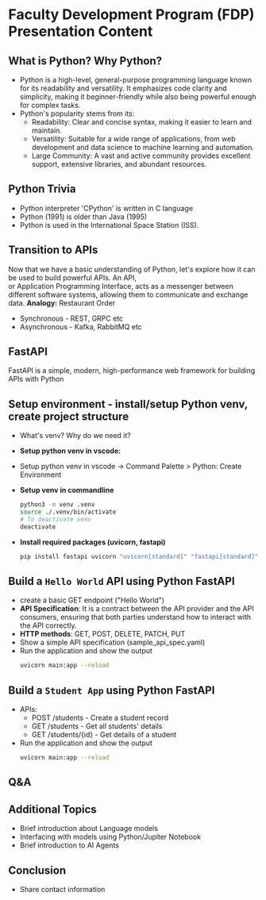 # Faculty Development Program (FDP) Presentation Content

## **What is Python? Why Python?**

* Python is a high-level, general-purpose programming language known for its readability and versatility. It emphasizes code clarity and simplicity, making it beginner-friendly while also being powerful enough for complex tasks.
* Python's popularity stems from its:
  - Readability: Clear and concise syntax, making it easier to learn and maintain.
  - Versatility: Suitable for a wide range of applications, from web development and data science to machine learning and automation.
  - Large Community: A vast and active community provides excellent support, extensive libraries, and abundant resources.

## **Python Trivia**

- Python interpreter 'CPython' is written in C language
- Python (1991) is older than Java (1995)
- Python is used in the International Space Station (ISS).

## **Transition to APIs**

Now that we have a basic understanding of Python, let's explore how it can be used to build powerful APIs. An API, <br>
or Application Programming Interface, acts as a messenger between different software systems, allowing them to communicate and exchange data.
**Analogy:** Restaurant Order

* Synchronous - REST, GRPC etc
* Asynchronous - Kafka, RabbitMQ etc
    

## **FastAPI**

FastAPI is a simple, modern, high-performance web framework for building APIs with Python

## **Setup environment** - install/setup Python venv, create project structure

* What's venv? Why do we need it?
  
* **Setup python venv in vscode:**
* Setup python venv in vscode -> Command Palette > Python: Create Environment
  
* **Setup venv in commandline**
  ```bash
  python3 -m venv .venv
  source ./.venv/bin/activate
  # To deactivate venv
  deactivate
  ```
* **Install required packages (uvicorn, fastapi)**
  ```bash
  pip install fastapi uvicorn "uvicorn[standard]" "fastapi[standard]" 
  ```

## **Build a `Hello World` API using Python FastAPI**

* create a basic GET endpoint ("Hello World")
* **API Specification**: It is a contract between the API provider and the API consumers, ensuring that both parties understand how to interact with the API correctly.
* **HTTP methods**: GET, POST, DELETE, PATCH, PUT
* Show a simple API specification (sample_api_spec.yaml)
* Run the application and show the output
  ```bash
  uvicorn main:app --reload
  ```
 
## **Build a `Student App` using Python FastAPI**
* APIs:
  - POST /students - Create a student record
  - GET /students - Get all students' details
  - GET /students/{id} - Get details of a student
* Run the application and show the output
  ```bash
  uvicorn main:app --reload
  ```
   
## **Q&A**

## **Additional Topics**
* Brief introduction about Language models
* Interfacing with models using Python/Jupiter Notebook
* Brief introduction to AI Agents
 
## **Conclusion**
* Share contact information  
